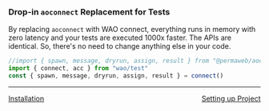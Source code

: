 ### Drop-in `aoconnect` Replacement for Tests

By replacing `aoconnect` with WAO connect, everything runs in memory with zero latency and your tests are executed 1000x faster. The APIs are identical. So, there's no need to change anything else in your code.

```js
//import { spawn, message, dryrun, assign, result } from "@permaweb/aoconnect"
import { connect, acc } from "wao/test"
const { spawn, message, dryrun, assign, result } = connect()
```

---

<nav style="display:flex;justify-content:space-between;">
  <a href="./installation.md">Installation</a>
  <a href="./setup-project.md">Setting up Project</a>
</nav>
